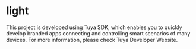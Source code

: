 # light
This project is developed using Tuya SDK, which enables you to quickly develop branded apps connecting and controlling smart scenarios of many devices.  For more information, please check Tuya Developer Website.
